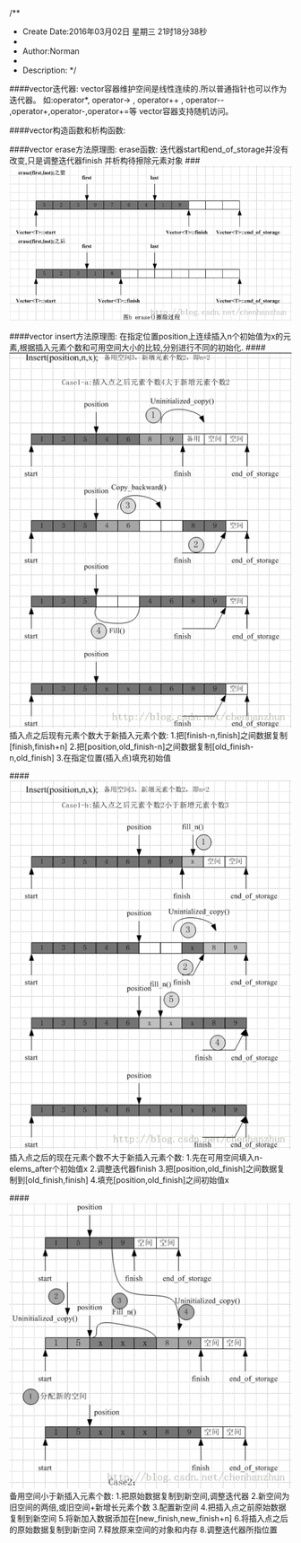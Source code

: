/**
* Create Date:2016年03月02日 星期三 21时18分38秒
* 
* Author:Norman
* 
* Description: 
*/

####vector迭代器:
    vector容器维护空间是线性连续的.所以普通指针也可以作为迭代器。
    如:operator*, operator-> , operator++ , operator-- ,operator+,operator-,operator+=等 
    vector容器支持随机访问。

####vector构造函数和析构函数:


####vector erase方法原理图:
    erase函数:
        迭代器start和end_of_storage并没有改变,只是调整迭代器finish 并析构待擦除元素对象
###![vector erase擦除元素对象](./image/vector_erase.png)

####vector insert方法原理图:
    在指定位置position上连续插入n个初始值为x的元素,根据插入元素个数和可用空间大小的比较,分别进行不同的初始化.
####![vector_insert插入元素对象](./image/vector_insert1.png)
    插入点之后现有元素个数大于新插入元素个数:
        1.把[finish-n,finish]之间数据复制[finish,finish+n]
        2.把[position,old_finish-n]之间数据复制[old_finish-n,old_finish]
        3.在指定位置(插入点)填充初始值

####![](./image/vector_insert2.png)
    插入点之后的现在元素个数不大于新插入元素个数:
        1.先在可用空间填入n-elems_after个初始值x
        2.调整迭代器finish
        3.把[position,old_finish]之间数据复制到[old_finish,finish]
        4.填充[position,old_finish]之间初始值x

####![](./image/vector_insert3.png)
    备用空间小于新插入元素个数:
        1.把原始数据复制到新空间,调整迭代器
        2.新空间为旧空间的两倍,或旧空间+新增长元素个数
        3.配置新空间
        4.把插入点之前原始数据复制到新空间
        5.将新加入数据添加在[new_finish,new_finish+n]
        6.将插入点之后的原始数据复制到新空间
        7.释放原来空间的对象和内存
        8.调整迭代器所指位置
